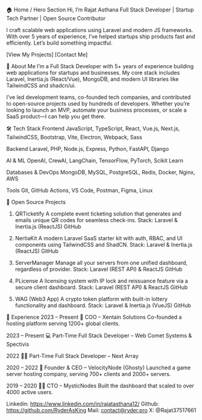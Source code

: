 🏠 Home / Hero Section
Hi, I’m Rajat Asthana
Full Stack Developer | Startup Tech Partner | Open Source Contributor

I craft scalable web applications using Laravel and modern JS frameworks. With over 5 years of experience, I’ve helped startups ship products fast and efficiently. Let’s build something impactful.

[View My Projects] [Contact Me]

👤 About Me
I’m a Full Stack Developer with 5+ years of experience building web applications for startups and businesses. My core stack includes Laravel, Inertia.js (React/Vue), MongoDB, and modern UI libraries like TailwindCSS and shadcn/ui.

I’ve led development teams, co-founded tech companies, and contributed to open-source projects used by hundreds of developers. Whether you’re looking to launch an MVP, automate your business processes, or scale a SaaS product—I can help you get there.

🛠️ Tech Stack
Frontend
JavaScript, TypeScript, React, Vue.js, Next.js, TailwindCSS, Bootstrap, Vite, Electron, Webpack, Sass

Backend
Laravel, PHP, Node.js, Express, Python, FastAPI, Django

AI & ML
OpenAI, CrewAI, LangChain, TensorFlow, PyTorch, Scikit Learn

Databases & DevOps
MongoDB, MySQL, PostgreSQL, Redis, Docker, Nginx, AWS

Tools
Git, GitHub Actions, VS Code, Postman, Figma, Linux

🚀 Open Source Projects

1. QRTicketify
   A complete event ticketing solution that generates and emails unique QR codes for seamless check-ins.
   Stack: Laravel & Inertia.js (ReactJS)
   GitHub

2. NertiaKit
   A modern Laravel SaaS starter kit with auth, RBAC, and UI components using TailwindCSS and ShadCN.
   Stack: Laravel & Inertia.js (ReactJS)
   GitHub

3. ServerManager
   Manage all your servers from one unified dashboard, regardless of provider.
   Stack: Laravel (REST API) & ReactJS
   GitHub

4. PLicense
   A licensing system with IP lock and reissuance feature via a secure client dashboard.
   Stack: Laravel (REST API) & ReactJS
   GitHub

5. WAG (Web3 App)
   A crypto token platform with built-in lottery functionality and dashboard.
   Stack: Laravel & Inertia.js (VueJS)
   GitHub

💼 Experience
2023 – Present
🧠 COO – Xentain Solutions
Co-founded a hosting platform serving 1200+ global clients.

2023 – Present
💻 Part-Time Full Stack Developer – Web Comet Systems & Spectivis

2022
🧑‍💻 Part-Time Full Stack Developer – Next Array

2020 – 2022
🚀 Founder & CEO – VelocityNode (Ghosty)
Launched a game server hosting company, serving 700+ clients and 2000+ servers.

2019 – 2020
👨‍💼 CTO – MysticNodes
Built the dashboard that scaled to over 4000 active users.

Linkedin: https://www.linkedin.com/in/rajatasthana12/
Github: https://github.com/RyderAsKing
Mail: contact@ryder.pro
X: @Rajat37517661
